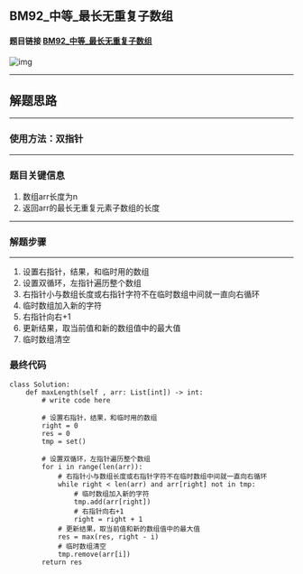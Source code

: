 ## BM92_中等_最长无重复子数组

#### 题目链接 [BM92_中等_最长无重复子数组](https://www.nowcoder.com/practice/b56799ebfd684fb394bd315e89324fb4?tpId=295&tqId=1008889&ru=/exam/oj&qru=/ta/format-top101/question-ranking&sourceUrl=%2Fexam%2Foj%3Fpage%3D1%26tab%3D%25E7%25AE%2597%25E6%25B3%2595%25E7%25AF%2587%26topicId%3D295)

![img](https://i.ibb.co/BqsN78C/20230627102703.png)

---
## 解题思路
---
### 使用方法：双指针
---
### 题目关键信息

1. 数组arr长度为n
2. 返回arr的最长无重复元素子数组的长度

---
### 解题步骤
---

1. 设置右指针，结果，和临时用的数组
2. 设置双循环，左指针遍历整个数组
3. 右指针小与数组长度或右指针字符不在临时数组中间就一直向右循环
4. 临时数组加入新的字符
5. 右指针向右+1
6. 更新结果，取当前值和新的数组值中的最大值
7. 临时数组清空
   

### 最终代码
```
class Solution:
    def maxLength(self , arr: List[int]) -> int:
        # write code here

        # 设置右指针，结果，和临时用的数组
        right = 0
        res = 0
        tmp = set()

        # 设置双循环，左指针遍历整个数组
        for i in range(len(arr)):
            # 右指针小与数组长度或右指针字符不在临时数组中间就一直向右循环
            while right < len(arr) and arr[right] not in tmp:
                # 临时数组加入新的字符
                tmp.add(arr[right])
                # 右指针向右+1
                right = right + 1
            # 更新结果，取当前值和新的数组值中的最大值
            res = max(res, right - i)
            # 临时数组清空
            tmp.remove(arr[i])
        return res

```